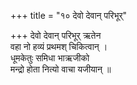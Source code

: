 +++
title = "१० देवो देवान् परिभूर्"

+++
देवो देवान् परिभूर् ऋतेन  
वहा नो हव्यं प्रथमश् चिकित्वान् ।  
धूमकेतुः समिधा भाऋजीको  
मन्द्रो होता नित्यो वाचा यजीयान् ॥